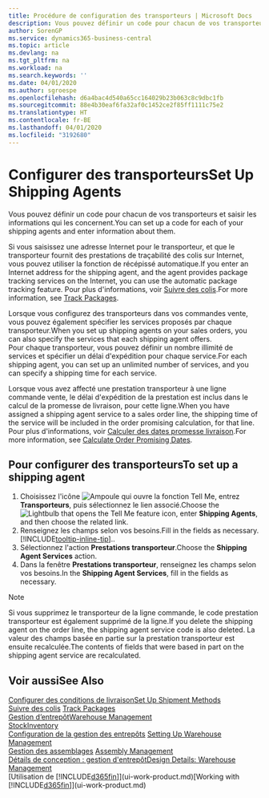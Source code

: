 ```yaml
---
title: Procédure de configuration des transporteurs | Microsoft Docs
description: Vous pouvez définir un code pour chacun de vos transporteurs et saisir les informations qui les concernent.
author: SorenGP
ms.service: dynamics365-business-central
ms.topic: article
ms.devlang: na
ms.tgt_pltfrm: na
ms.workload: na
ms.search.keywords: ''
ms.date: 04/01/2020
ms.author: sgroespe
ms.openlocfilehash: d6a4bac4d540a65cc164029b23b063c8c9dbc1fb
ms.sourcegitcommit: 88e4b30eaf6fa32af0c1452ce2f85ff1111c75e2
ms.translationtype: HT
ms.contentlocale: fr-BE
ms.lasthandoff: 04/01/2020
ms.locfileid: "3192680"
---
```

# <a name="set-up-shipping-agents"></a><span data-ttu-id="09c43-103">Configurer des transporteurs</span><span class="sxs-lookup"><span data-stu-id="09c43-103">Set Up Shipping Agents</span></span>
<span data-ttu-id="09c43-104">Vous pouvez définir un code pour chacun de vos transporteurs et saisir les informations qui les concernent.</span><span class="sxs-lookup"><span data-stu-id="09c43-104">You can set up a code for each of your shipping agents and enter information about them.</span></span>  

<span data-ttu-id="09c43-105">Si vous saisissez une adresse Internet pour le transporteur, et que le transporteur fournit des prestations de traçabilité des colis sur Internet, vous pouvez utiliser la fonction de récépissé automatique.</span><span class="sxs-lookup"><span data-stu-id="09c43-105">If you enter an Internet address for the shipping agent, and the agent provides package tracking services on the Internet, you can use the automatic package tracking feature.</span></span> <span data-ttu-id="09c43-106">Pour plus d'informations, voir [Suivre des colis](sales-how-track-packages.md).</span><span class="sxs-lookup"><span data-stu-id="09c43-106">For more information, see [Track Packages](sales-how-track-packages.md).</span></span>

<span data-ttu-id="09c43-107">Lorsque vous configurez des transporteurs dans vos commandes vente, vous pouvez également spécifier les services proposés par chaque transporteur.</span><span class="sxs-lookup"><span data-stu-id="09c43-107">When you set up shipping agents on your sales orders, you can also specify the services that each shipping agent offers.</span></span>  
<span data-ttu-id="09c43-108">Pour chaque transporteur, vous pouvez définir un nombre illimité de services et spécifier un délai d'expédition pour chaque service.</span><span class="sxs-lookup"><span data-stu-id="09c43-108">For each shipping agent, you can set up an unlimited number of services, and you can specify a shipping time for each service.</span></span>  

<span data-ttu-id="09c43-109">Lorsque vous avez affecté une prestation transporteur à une ligne commande vente, le délai d'expédition de la prestation est inclus dans le calcul de la promesse de livraison, pour cette ligne.</span><span class="sxs-lookup"><span data-stu-id="09c43-109">When you have assigned a shipping agent service to a sales order line, the shipping time of the service will be included in the order promising calculation, for that line.</span></span> <span data-ttu-id="09c43-110">Pour plus d'informations, voir [Calculer des dates promesse livraison](sales-how-to-calculate-order-promising-dates.md).</span><span class="sxs-lookup"><span data-stu-id="09c43-110">For more information, see [Calculate Order Promising Dates](sales-how-to-calculate-order-promising-dates.md).</span></span>

## <a name="to-set-up-a-shipping-agent"></a><span data-ttu-id="09c43-111">Pour configurer des transporteurs</span><span class="sxs-lookup"><span data-stu-id="09c43-111">To set up a shipping agent</span></span>  
1.  <span data-ttu-id="09c43-112">Choisissez l'icône ![Ampoule qui ouvre la fonction Tell Me](media/ui-search/search_small.png "Dites-moi ce que vous voulez faire"), entrez **Transporteurs**, puis sélectionnez le lien associé.</span><span class="sxs-lookup"><span data-stu-id="09c43-112">Choose the ![Lightbulb that opens the Tell Me feature](media/ui-search/search_small.png "Tell me what you want to do") icon, enter **Shipping Agents**, and then choose the related link.</span></span>  
2.  <span data-ttu-id="09c43-113">Renseignez les champs selon vos besoins.</span><span class="sxs-lookup"><span data-stu-id="09c43-113">Fill in the fields as necessary.</span></span> [!INCLUDE[tooltip-inline-tip](includes/tooltip-inline-tip_md.md)]<span data-ttu-id="09c43-114">.</span><span class="sxs-lookup"><span data-stu-id="09c43-114">.</span></span>  
3.  <span data-ttu-id="09c43-115">Sélectionnez l'action **Prestations transporteur**.</span><span class="sxs-lookup"><span data-stu-id="09c43-115">Choose the **Shipping Agent Services** action.</span></span>
4. <span data-ttu-id="09c43-116">Dans la fenêtre **Prestations transporteur**, renseignez les champs selon vos besoins.</span><span class="sxs-lookup"><span data-stu-id="09c43-116">In the **Shipping Agent Services**, fill in the fields as necessary.</span></span>

> [!NOTE]  
>  <span data-ttu-id="09c43-117">Si vous supprimez le transporteur de la ligne commande, le code prestation transporteur est également supprimé de la ligne.</span><span class="sxs-lookup"><span data-stu-id="09c43-117">If you delete the shipping agent on the order line, the shipping agent service code is also deleted.</span></span> <span data-ttu-id="09c43-118">La valeur des champs basée en partie sur la prestation transporteur est ensuite recalculée.</span><span class="sxs-lookup"><span data-stu-id="09c43-118">The contents of fields that were based in part on the shipping agent service are recalculated.</span></span>  

## <a name="see-also"></a><span data-ttu-id="09c43-119">Voir aussi</span><span class="sxs-lookup"><span data-stu-id="09c43-119">See Also</span></span>
[<span data-ttu-id="09c43-120">Configurer des conditions de livraison</span><span class="sxs-lookup"><span data-stu-id="09c43-120">Set Up Shipment Methods</span></span>](sales-how-set-up-shipment-methods.md)  
<span data-ttu-id="09c43-121">[Suivre des colis](sales-how-track-packages.md)  </span><span class="sxs-lookup"><span data-stu-id="09c43-121">[Track Packages](sales-how-track-packages.md)  </span></span>  
[<span data-ttu-id="09c43-122">Gestion d’entrepôt</span><span class="sxs-lookup"><span data-stu-id="09c43-122">Warehouse Management</span></span>](warehouse-manage-warehouse.md)  
[<span data-ttu-id="09c43-123">Stock</span><span class="sxs-lookup"><span data-stu-id="09c43-123">Inventory</span></span>](inventory-manage-inventory.md)  
<span data-ttu-id="09c43-124">[Configuration de la gestion des entrepôts](warehouse-setup-warehouse.md)   </span><span class="sxs-lookup"><span data-stu-id="09c43-124">[Setting Up Warehouse Management](warehouse-setup-warehouse.md)   </span></span>  
<span data-ttu-id="09c43-125">[Gestion des assemblages](assembly-assemble-items.md)  </span><span class="sxs-lookup"><span data-stu-id="09c43-125">[Assembly Management](assembly-assemble-items.md)  </span></span>  
[<span data-ttu-id="09c43-126">Détails de conception : gestion d'entrepôt</span><span class="sxs-lookup"><span data-stu-id="09c43-126">Design Details: Warehouse Management</span></span>](design-details-warehouse-management.md)  
<span data-ttu-id="09c43-127">[Utilisation de [!INCLUDE[d365fin](includes/d365fin_md.md)]](ui-work-product.md)</span><span class="sxs-lookup"><span data-stu-id="09c43-127">[Working with [!INCLUDE[d365fin](includes/d365fin_md.md)]](ui-work-product.md)</span></span>  
